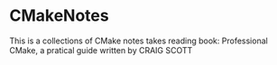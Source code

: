 # CMakeNotes
This is a collections of CMake notes takes reading book: Professional CMake, a pratical guide written by CRAIG SCOTT
